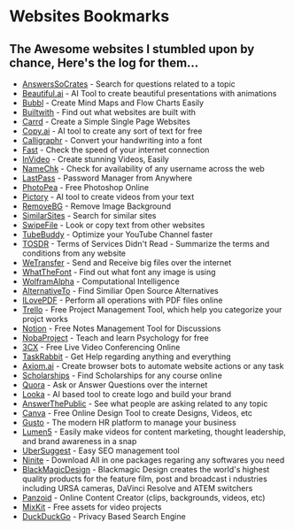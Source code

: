 # Websites Bookmarks
## The Awesome websites I stumbled upon by chance, Here's the log for them...

- [AnswersSoCrates](https://answersocrates.com/) - Search for questions related to a topic
- [Beautiful.ai](https://www.beautiful.ai/) - AI Tool to create beautiful presentations with animations
- [Bubbl](https://www.bubbl.us/) - Create Mind Maps and Flow Charts Easily
- [Builtwith](https://builtwith.com/) - Find out what websites are built with
- [Carrd](https://carrd.co/) - Create a Simple Single Page Websites
- [Copy.ai](https://copy.ai/) - AI tool to create any sort of text for free
- [Calligraphr](https://www.calligraphr.com/) - Convert your handwriting into a font
- [Fast](https://fast.com/) - Check the speed of your internet connection
- [InVideo](https://invideo.io/) - Create stunning Videos, Easily
- [NameChk](https://www.namechk.com/) - Check for availability of any username across the web
- [LastPass](https://lastpass.com/) - Password Manager from Anywhere
- [PhotoPea](https://www.photopea.com/) - Free Photoshop Online
- [Pictory](https://pictory.ai) - AI tool to create videos from your text
- [RemoveBG](https://remove.bg/) - Remove Image Background
- [SimilarSites](https://similarsites.com/) - Search for similar sites
- [SwipeFile](https://swipefile.com/) - Look or copy text from other websites
- [TubeBuddy](https://tubebuddy.com/) - Optimize your YouTube Channel faster
- [TOSDR](https://tosdr.org/) - Terms of Services Didn't Read - Summarize the terms and conditions from any website
- [WeTransfer](https://wetransfer.com/) - Send and Receive big files over the internet
- [WhatTheFont](https://myfonts.com/WhatTheFont/) - Find out what font any image is using
- [WolframAlpha](https://wolframalpha.com/) - Computational Intelligence
- [AlternativeTo](https://alternativeto.net/) - Find Similiar Open Source Alternatives
- [ILovePDF](https://ilovepdf.com/) - Perform all operations with PDF files online
- [Trello](https://trello.com/) - Free Project Management Tool, which help you categorize your projct works
- [Notion](https://notion.so/) - Free Notes Management Tool for Discussions
- [NobaProject](https://nobaproject.com/) - Teach and learn Psychology for free
- [3CX](https://3cx.com/) - Free Live Video Conferencing Online
- [TaskRabbit](https://taskrabbit.com/) - Get Help regarding anything and everything
- [Axiom.ai](https://axiom.ai/) - Create browser bots to automate website actions or any task
- [Scholarships](https://scholarships.com/) - Find Scholarships for any course online
- [Quora](https://quora.com/) - Ask or Answer Questions over the internet
- [Looka](https://looka.com/) - AI based tool to create logo and build your brand
- [AnswerThePublic](https://answerthepublic.com/) - See what people are asking related to any topic
- [Canva](https://canva.com/) - Free Online Design Tool to create Designs, Videos, etc
- [Gusto](https://gusto.com/) - The modern HR platform to manage your business
- [Lumen5](https://lumen5.com/) - Easily make videos for content marketing, thought leadership, and brand awareness in a snap
- [UberSuggest](https://neilpatel.com/ubersuggest/) - Easy SEO management tool
- [Ninite](https://ninite.com/) - Download All in one packages regaring any softwares you need
- [BlackMagicDesign](https://blackmagicdesign.com/) - Blackmagic Design creates the world's highest quality products for the feature film, post and broadcast i ndustries including URSA cameras, DaVinci Resolve and ATEM switchers
- [Panzoid](https://panzoid.com/) - Online Content Creator (clips, backgrounds, videos, etc)
- [MixKit](https://mixkit.co/) - Free assets for video projects
- [DuckDuckGo](https://duckduckgo.com/) - Privacy Based Search Engine
